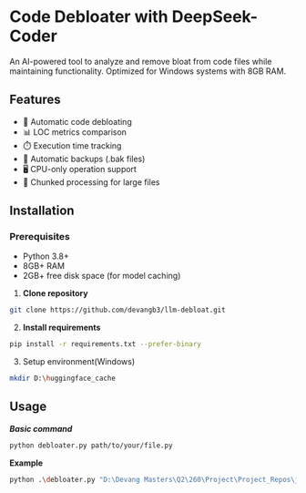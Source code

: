 # Code Debloater with DeepSeek-Coder

An AI-powered tool to analyze and remove bloat from code files while maintaining functionality. Optimized for Windows systems with 8GB RAM.

## Features
- 🧹 Automatic code debloating
- 📊 LOC metrics comparison
- ⏱️ Execution time tracking
- 💾 Automatic backups (.bak files)
- 🖥️ CPU-only operation support
- 🔄 Chunked processing for large files

## Installation

### Prerequisites
- Python 3.8+
- 8GB+ RAM
- 2GB+ free disk space (for model caching)

1. **Clone repository**
```bash
git clone https://github.com/devangb3/llm-debloat.git
```
2. **Install requirements**
```bash
pip install -r requirements.txt --prefer-binary
```
3. Setup environment(Windows)
```bash
mkdir D:\huggingface_cache
```

## Usage

***Basic command***

```bash
python debloater.py path/to/your/file.py
```

**Example**
```bash
python .\debloater.py "D:\Devang Masters\Q2\260\Project\Project_Repos\jawiki-kana-kanji-dict\jawiki\post_validate.py"
```
